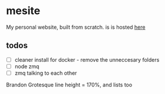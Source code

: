 # mesite
My personal website, built from scratch.
is is hosted [here](www.samcoope.com)

## todos ##
* [ ] cleaner install for docker - remove the unneccesary folders
* [ ] node zmq
* [ ] zmq talking to each other

Brandon Grotesque
line height = 170%, and lists too
